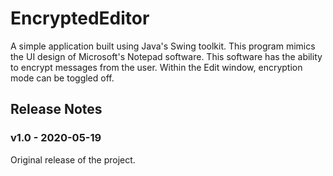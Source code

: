 # EncryptedEditor
A simple application built using Java's Swing toolkit.
This program mimics the UI design of Microsoft's Notepad software.
This software has the ability to encrypt messages from the user.
Within the Edit window, encryption mode can be toggled off.

## Release Notes ##
### v1.0 - 2020-05-19 ###
Original release of the project.
